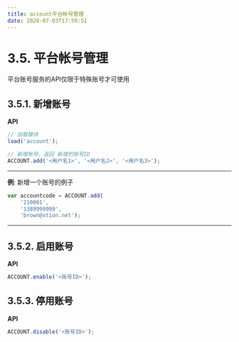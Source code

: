```yaml
---
title: account平台帐号管理
date: 2020-07-03T17:59:51
---
```


# 3.5. 平台帐号管理

平台账号服务的API仅限于特殊账号才可使用

## 3.5.1. 新增账号

**API**

```js
// 加载模块
load('account');
```

```js
// 新增账号，返回 新增的账号ID
ACCOUNT.add('<用户名1>', '<用户名2>', '<用户名3>');
```

---

**例**: 新增一个账号的例子

```js
var accountcode = ACCOUNT.add(
    '210001', 
    '1389999999', 
    'brown@xtion.net');
```

---

## 3.5.2. 启用账号

**API**

```js
ACCOUNT.enable('<账号ID>');
```

## 3.5.3. 停用账号

**API**

```js
ACCOUNT.disable('<账号ID>');
```